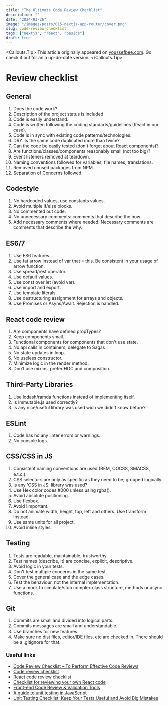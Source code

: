 ```yaml
---
title: "The Ultimate Code Review Checklist"
description: ""
date: "2024-03-26"
image: "/images/posts/015-nextjs-app-router/cover.png"
slug: code-review-checklist
tags: ["nextjs", "react", "basics"]
draft: true
---
```


<Callouts.Tip>
This article originally appeared on [youssefbee.com](https://youssefbee.com). Go check it out for an a up-do-date version.
</Callouts.Tip>

# Review checklist

## General

1. Does the code work?
2. Description of the project status is included.
3. Code is easily understand.
4. Code is written following the coding standarts/guidelines (React in our case).
5. Code is in sync with existing code patterns/technologies.
6. DRY. Is the same code duplicated more than twice?
7. Can the code be easily tested (don't forget about React components)?
8. Are functions/classes/components reasonably small (not too big)?
9. Event listeners removed at teardown.
10. Naming conventions followed for variables, file names, translations.
11. Removed unused packages from NPM.
12. Separation of Concerns followed.

## Codestyle

1. No hardcoded values, use constants values.
2. Avoid multiple if/else blocks.
3. No commented out code.
4. No unnecessary comments: comments that describe the how.
5. Add necessary comments where needed. Necessary comments are comments that describe the why.

## ES6/7

1. Use ES6 features.
2. Use fat arrow instead of var that = this. Be consistent in your usage of arrow function.
3. Use spread/rest operator.
4. Use default values.
5. Use const over let (avoid var).
6. Use import and export.
7. Use template literals.
8. Use destructuring assignment for arrays and objects.
9. Use Promises or Asyns/Await. Rejection is handled.

## React code review

1. Are components have defined propTypes?
2. Keep components small.
3. Functional components for components that don't use state.
4. No api calls in containers, delegate to Sagas
5. No state updates in loop.
6. No useless constructor.
7. Minimize logic in the render method.
8. Don’t use mixins, prefer HOC and composition.

## Third-Party Libraries

1. Use lodash/ramda functions instead of implementing itself.
2. Is Immutable.js used correctly?
3. Is any nice/useful library was used wich we didn't know before?

## ESLint

1. Code has no any linter errors or warnings.
2. No console.logs.

## CSS/CSS in JS

1. Consistent naming conventions are used (BEM, OOCSS, SMACSS, e.t.c.).
2. CSS selectors are only as specific as they need to be; grouped logically.
3. Is any 'CSS in JS' library was used?
4. Use Hex color codes #000 unless using rgba().
5. Avoid absolute positioning.
6. Use flexbox.
7. Avoid !important.
8. Do not animate width, height, top, left and others. Use transform instead.
9. Use same units for all project.
10. Avoid inline styles.

## Testing

1. Tests are readable, maintainable, trustworthy.
2. Test names (describe, it) are concise, explicit, descriptive.
3. Avoid logic in your tests.
4. Don't test multiple concerns in the same test.
5. Cover the general case and the edge cases.
6. Test the behaviour, not the internal implementation.
7. Use a mock to simulate/stub complex class structure, methods or async functions.

## Git

1. Commits are small and divided into logical parts.
2. Commits messages are small and understandable.
3. Use branches for new features.
4. Make sure no dist files, editor/IDE files, etc are checked in. There should be a .gitignore for that.

<SubmitCodeReviewCTA/>

### Useful links

- [Code Review Checklist – To Perform Effective Code Reviews](http://www.evoketechnologies.com/blog/code-review-checklist-perform-effective-code-reviews/)
- [Code review checklist](https://gist.github.com/justinhillsjohnson/5503121)
- [React code review checklist](https://github.com/gurpreet-hanjra/react-code-review-checklist)
- [Checklist for reviewing your own React code](http://blog.jakoblind.no/checklist-for-reviewing-your-own-react-code/)
- [Front-end Code Review & Validation Tools](http://www.treselle.com/blog/front-end-code-review-validation-tools/)
- [A guide to unit testing in JavaScript](https://github.com/mawrkus/js-unit-testing-guide)
- [Unit Testing Checklist: Keep Your Tests Useful and Avoid Big Mistakes](https://dzone.com/articles/unit-testing-checklist)
